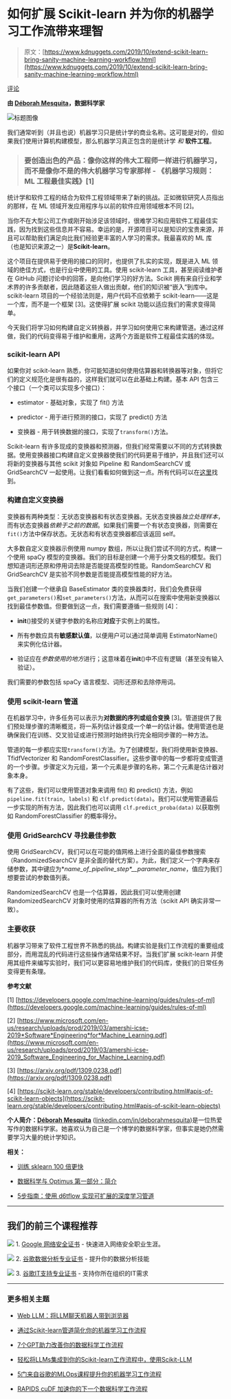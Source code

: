 # 如何扩展 Scikit-learn 并为你的机器学习工作流带来理智

> 原文：[https://www.kdnuggets.com/2019/10/extend-scikit-learn-bring-sanity-machine-learning-workflow.html](https://www.kdnuggets.com/2019/10/extend-scikit-learn-bring-sanity-machine-learning-workflow.html)

[评论](#comments)

**由 [Déborah Mesquita](https://www.deborahmesquita.com/)，数据科学家**

![标题图像](../Images/0f2138fd024b90313a27d9ab9bd22757.png)

我们通常听到（并且也说）机器学习只是统计学的商业名称。这可能是对的，但如果我们使用计算机构建模型，那么机器学习真正包含的是统计学 *和* **软件工程**。

> ### 要创造出色的产品：像你这样的伟大工程师一样进行机器学习，而不是像你不是的伟大机器学习专家那样 - 《机器学习规则：ML 工程最佳实践》[1]

统计学和软件工程的结合为软件工程领域带来了新的挑战。正如微软研究人员指出的那样，在 ML 领域开发应用程序与以前的软件应用领域根本不同 [2]。

当你不在大型公司工作或刚开始涉足该领域时，很难学习和应用软件工程最佳实践，因为找到这些信息并不容易。幸运的是，开源项目可以是知识的宝贵来源，并且可以帮助我们满足向比我们经验更丰富的人学习的需求。我最喜欢的 ML 库（也是知识来源之一）是**Scikit-learn**。

这个项目在提供易于使用的接口的同时，也提供了扎实的实现，既是进入 ML 领域的绝佳方式，也是行业中使用的工具。使用 scikit-learn 工具，甚至阅读维护者在 GitHub 问题讨论中的回答，是向他们学习的好方法。Scikit 拥有来自行业和学术界的许多贡献者，因此随着这些人做出贡献，他们的知识被“嵌入”到库中。scikit-learn 项目的一个经验法则是，用户代码不应依赖于 scikit-learn——这是一个库，而不是一个框架 [3]。这使得扩展 scikit 功能以适应我们的需求变得简单。

今天我们将学习如何构建自定义转换器，并学习如何使用它来构建管道。通过这样做，我们的代码变得易于维护和重用，这两个方面是软件工程最佳实践的体现。

### scikit-learn API

如果你对 scikit-learn 熟悉，你可能知道如何使用估算器和转换器等对象，但将它们的定义规范化是很有益的，这样我们就可以在此基础上构建。基本 API 包含三个接口（一个类可以实现多个接口）：

+   estimator - 基础对象，实现了 fit() 方法

+   predictor - 用于进行预测的接口，实现了 predict() 方法

+   变换器 - 用于转换数据的接口，实现了`transform()`方法。

Scikit-learn 有许多现成的变换器和预测器，但我们经常需要以不同的方式转换数据。使用变换器接口构建自定义变换器使我们的代码更易于维护，并且我们还可以将新的变换器与其他 scikit 对象如 Pipeline 和 RandomSearchCV 或 GridSearchCV 一起使用。让我们看看如何做到这一点。所有代码可以在[这里](https://github.com/dmesquita/extending-scikit)找到。

### 构建自定义变换器

变换器有两种类型：无状态变换器和有状态变换器。无状态变换器*独立处理样本*，而有状态变换器*依赖于之前的数据*。如果我们需要一个有状态变换器，则需要在`fit()`方法中保存状态。无状态和有状态变换器都应该返回 self。

大多数自定义变换器示例使用 numpy 数组，所以让我们尝试不同的方式，构建一个使用 spaCy 模型的变换器。我们的目标是创建一个用于分类文档的模型。我们想知道词形还原和停用词去除是否能提高模型的性能。RandomSearchCV 和 GridSearchCV 是实验不同参数是否能提高模型性能的好方法。

当我们创建一个继承自 BaseEstimator 类的变换器类时，我们会免费获得`get_parameters()`和`set_parameters()`方法，从而可以在搜索中使用新变换器以找到最佳参数值。但要做到这一点，我们需要遵循一些规则 [4]：

+   **init**()接受的关键字参数的名称应**对应**于实例上的属性。

+   所有参数应具有**敏感默认值**，以便用户可以通过简单调用 EstimatorName() 来实例化估计器。

+   验证应在*参数使用的地方*进行；这意味着在**init**()中不应有逻辑（甚至没有输入验证）。

我们需要的参数包括 spaCy 语言模型、词形还原和去除停用词。

### 使用 scikit-learn 管道

在机器学习中，许多任务可以表示为**对数据的序列或组合变换** [3]。管道提供了我们预处理步骤的清晰概览，将一系列估计器变成一个单一的估计器。使用管道也是确保我们在训练、交叉验证或进行预测时始终执行完全相同步骤的一种方法。

管道的每一步都应实现`transform()`方法。为了创建模型，我们将使用新变换器、TfidfVectorizer 和 RandomForestClassifier。这些步骤中的每一步都将变成管道的一个步骤。步骤定义为元组，第一个元素是步骤的名称，第二个元素是估计器对象本身。

有了这些，我们可以使用管道对象来调用 fit() 和 predict() 方法，例如 `pipeline.fit(train, labels)` 和 `clf.predict(data)`。我们可以使用管道最后一步实现的所有方法，因此我们也可以调用 `clf.predict_proba(data)` 以获取例如 RandomForestClassifier 的概率得分。

### 使用 GridSearchCV 寻找最佳参数

使用 GridSearchCV，我们可以在可能的值网格上进行全面的最佳参数搜索（RandomizedSearchCV 是非全面的替代方案）。为此，我们定义一个字典来存储参数，其中键应为**name_of_pipeline_step*__*parameter_name**，值应为我们想要尝试的参数值列表。

RandomizedSearchCV 也是一个估算器，因此我们可以使用创建 RandomizedSearchCV 对象时使用的估算器的所有方法（scikit API 确实非常一致）。

### 主要收获

机器学习带来了软件工程世界不熟悉的挑战。构建实验是我们工作流程的重要组成部分，而用混乱的代码进行这些操作通常结果不好。当我们扩展 scikit-learn 并使用其组件来编写实验时，我们可以更容易地维护我们的代码库，使我们的日常任务变得更有条理。

**参考文献**

[1] [https://developers.google.com/machine-learning/guides/rules-of-ml](https://developers.google.com/machine-learning/guides/rules-of-ml)

[2] [https://www.microsoft.com/en-us/research/uploads/prod/2019/03/amershi-icse-2019*Software*Engineering*for*Machine_Learning.pdf](https://www.microsoft.com/en-us/research/uploads/prod/2019/03/amershi-icse-2019_Software_Engineering_for_Machine_Learning.pdf)

[3] [https://arxiv.org/pdf/1309.0238.pdf](https://arxiv.org/pdf/1309.0238.pdf)

[4] [https://scikit-learn.org/stable/developers/contributing.html#apis-of-scikit-learn-objects](https://scikit-learn.org/stable/developers/contributing.html#apis-of-scikit-learn-objects)

**个人简介：[Déborah Mesquita](https://www.deborahmesquita.com/)** ([linkedin.com/in/deborahmesquita](http://linkedin.com/in/deborahmesquita))是一位热爱写作的数据科学家。她喜欢认为自己是一个博学的数据科学家，但事实是她仍然需要学习大量的统计学知识。

**相关：**

+   [训练 sklearn 100 倍更快](/2019/09/train-sklearn-100x-faster.html)

+   [数据科学与 Optimus 第一部分：简介](/2019/04/data-science-with-optimus-part-1-intro.html)

+   [5步指南：使用 d6tflow 实现可扩展的深度学习管道](/2019/09/5-step-guide-scalable-deep-learning-pipelines-d6tflow.html)

* * *

## 我们的前三个课程推荐

![](../Images/0244c01ba9267c002ef39d4907e0b8fb.png) 1\. [Google 网络安全证书](https://www.kdnuggets.com/google-cybersecurity) - 快速进入网络安全职业生涯。

![](../Images/e225c49c3c91745821c8c0368bf04711.png) 2\. [谷歌数据分析专业证书](https://www.kdnuggets.com/google-data-analytics) - 提升你的数据分析技能

![](../Images/0244c01ba9267c002ef39d4907e0b8fb.png) 3\. [谷歌IT支持专业证书](https://www.kdnuggets.com/google-itsupport) - 支持你所在组织的IT需求

* * *

### 更多相关主题

+   [Web LLM：将LLM聊天机器人带到浏览器](https://www.kdnuggets.com/2023/05/webllm-bring-llm-chatbots-browser.html)

+   [通过Scikit-learn管道简化你的机器学习工作流程](https://www.kdnuggets.com/streamline-your-machine-learning-workflow-with-scikit-learn-pipelines)

+   [7个GPT助力改善你的数据科学工作流程](https://www.kdnuggets.com/7-gpts-to-help-improve-your-data-science-workflow)

+   [轻松将LLMs集成到你的Scikit-learn工作流程中，使用Scikit-LLM](https://www.kdnuggets.com/easily-integrate-llms-into-your-scikit-learn-workflow-with-scikit-llm)

+   [5门来自谷歌的MLOps课程提升你的机器学习工作流程](https://www.kdnuggets.com/5-mlops-courses-from-google-to-level-up-your-ml-workflow)

+   [RAPIDS cuDF 加速你的下一个数据科学工作流程](https://www.kdnuggets.com/2023/04/rapids-cudf-speed-next-data-science-workflow.html)
